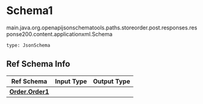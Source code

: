# Schema1
main.java.org.openapijsonschematools.paths.storeorder.post.responses.response200.content.applicationxml.Schema
```
type: JsonSchema
```

## Ref Schema Info
Ref Schema | Input Type | Output Type
---------- | ---------- | -----------
[**Order.Order1**](../../../../../../../../hematools/components/schemas/Order.md) |  | 
